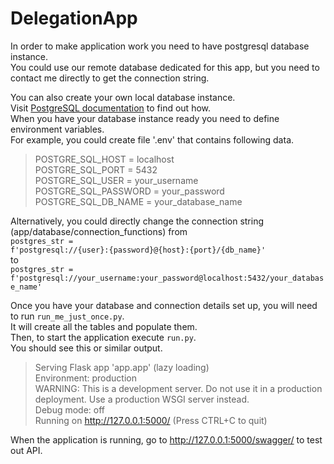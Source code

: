 # DelegationApp
In order to make application work you need to have postgresql database instance.<br>
You could use our remote database dedicated for this app, but you need to contact me directly to get the connection string.

You can also create your own local database instance.<br>
Visit [PostgreSQL documentation](https://www.postgresql.org/docs/current/) to find out how.<br>
When you have your database instance ready you need to define environment variables.<br>
For example, you could create file '.env' that contains following data.
>POSTGRE_SQL_HOST = localhost<br>
>POSTGRE_SQL_PORT = 5432<br>
>POSTGRE_SQL_USER = your_username<br>
>POSTGRE_SQL_PASSWORD = your_password<br>
>POSTGRE_SQL_DB_NAME = your_database_name

Alternatively, you could directly change the connection string (app/database/connection_functions) from<br> 
<code>postgres_str = f'postgresql://{user}:{password}@{host}:{port}/{db_name}'</code><br>
to<br>
<code>postgres_str = f'postgresql://your_username:your_password@localhost:5432/your_database_name'</code>

Once you have your database and connection details set up, you will need to run <code>run_me_just_once.py</code>.<br>
It will create all the tables and populate them.<br>
Then, to start the application execute <code>run.py</code>.<br>
You should see this or similar output.
> Serving Flask app 'app.app' (lazy loading)<br>
Environment: production<br>
WARNING: This is a development server. Do not use it in a production deployment.
Use a production WSGI server instead.<br>
Debug mode: off<br>
Running on http://127.0.0.1:5000/ (Press CTRL+C to quit)

When the application is running, go to http://127.0.0.1:5000/swagger/ to test out API.